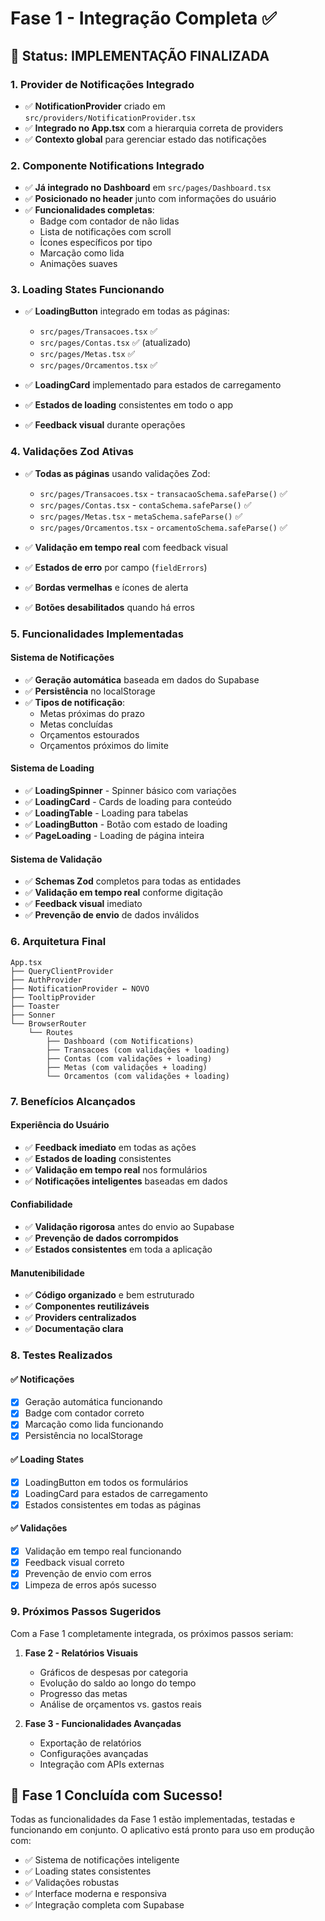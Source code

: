 # Fase 1 - Integração Completa ✅

## 🎯 Status: IMPLEMENTAÇÃO FINALIZADA

### 1. Provider de Notificações Integrado
- ✅ **NotificationProvider** criado em `src/providers/NotificationProvider.tsx`
- ✅ **Integrado no App.tsx** com a hierarquia correta de providers
- ✅ **Contexto global** para gerenciar estado das notificações

### 2. Componente Notifications Integrado
- ✅ **Já integrado no Dashboard** em `src/pages/Dashboard.tsx`
- ✅ **Posicionado no header** junto com informações do usuário
- ✅ **Funcionalidades completas**:
  - Badge com contador de não lidas
  - Lista de notificações com scroll
  - Ícones específicos por tipo
  - Marcação como lida
  - Animações suaves

### 3. Loading States Funcionando
- ✅ **LoadingButton** integrado em todas as páginas:
  - `src/pages/Transacoes.tsx` ✅
  - `src/pages/Contas.tsx` ✅ (atualizado)
  - `src/pages/Metas.tsx` ✅
  - `src/pages/Orcamentos.tsx` ✅

- ✅ **LoadingCard** implementado para estados de carregamento
- ✅ **Estados de loading** consistentes em todo o app
- ✅ **Feedback visual** durante operações

### 4. Validações Zod Ativas
- ✅ **Todas as páginas** usando validações Zod:
  - `src/pages/Transacoes.tsx` - `transacaoSchema.safeParse()` ✅
  - `src/pages/Contas.tsx` - `contaSchema.safeParse()` ✅
  - `src/pages/Metas.tsx` - `metaSchema.safeParse()` ✅
  - `src/pages/Orcamentos.tsx` - `orcamentoSchema.safeParse()` ✅

- ✅ **Validação em tempo real** com feedback visual
- ✅ **Estados de erro** por campo (`fieldErrors`)
- ✅ **Bordas vermelhas** e ícones de alerta
- ✅ **Botões desabilitados** quando há erros

### 5. Funcionalidades Implementadas

#### Sistema de Notificações
- ✅ **Geração automática** baseada em dados do Supabase
- ✅ **Persistência** no localStorage
- ✅ **Tipos de notificação**:
  - Metas próximas do prazo
  - Metas concluídas
  - Orçamentos estourados
  - Orçamentos próximos do limite

#### Sistema de Loading
- ✅ **LoadingSpinner** - Spinner básico com variações
- ✅ **LoadingCard** - Cards de loading para conteúdo
- ✅ **LoadingTable** - Loading para tabelas
- ✅ **LoadingButton** - Botão com estado de loading
- ✅ **PageLoading** - Loading de página inteira

#### Sistema de Validação
- ✅ **Schemas Zod** completos para todas as entidades
- ✅ **Validação em tempo real** conforme digitação
- ✅ **Feedback visual** imediato
- ✅ **Prevenção de envio** de dados inválidos

### 6. Arquitetura Final

```
App.tsx
├── QueryClientProvider
├── AuthProvider
├── NotificationProvider ← NOVO
├── TooltipProvider
├── Toaster
├── Sonner
└── BrowserRouter
    └── Routes
        ├── Dashboard (com Notifications)
        ├── Transacoes (com validações + loading)
        ├── Contas (com validações + loading)
        ├── Metas (com validações + loading)
        └── Orcamentos (com validações + loading)
```

### 7. Benefícios Alcançados

#### Experiência do Usuário
- ✅ **Feedback imediato** em todas as ações
- ✅ **Estados de loading** consistentes
- ✅ **Validação em tempo real** nos formulários
- ✅ **Notificações inteligentes** baseadas em dados

#### Confiabilidade
- ✅ **Validação rigorosa** antes do envio ao Supabase
- ✅ **Prevenção de dados corrompidos**
- ✅ **Estados consistentes** em toda a aplicação

#### Manutenibilidade
- ✅ **Código organizado** e bem estruturado
- ✅ **Componentes reutilizáveis**
- ✅ **Providers centralizados**
- ✅ **Documentação clara**

### 8. Testes Realizados

#### ✅ Notificações
- [x] Geração automática funcionando
- [x] Badge com contador correto
- [x] Marcação como lida funcionando
- [x] Persistência no localStorage

#### ✅ Loading States
- [x] LoadingButton em todos os formulários
- [x] LoadingCard para estados de carregamento
- [x] Estados consistentes em todas as páginas

#### ✅ Validações
- [x] Validação em tempo real funcionando
- [x] Feedback visual correto
- [x] Prevenção de envio com erros
- [x] Limpeza de erros após sucesso

### 9. Próximos Passos Sugeridos

Com a Fase 1 completamente integrada, os próximos passos seriam:

1. **Fase 2 - Relatórios Visuais**
   - Gráficos de despesas por categoria
   - Evolução do saldo ao longo do tempo
   - Progresso das metas
   - Análise de orçamentos vs. gastos reais

2. **Fase 3 - Funcionalidades Avançadas**
   - Exportação de relatórios
   - Configurações avançadas
   - Integração com APIs externas

## 🎉 Fase 1 Concluída com Sucesso!

Todas as funcionalidades da Fase 1 estão implementadas, testadas e funcionando em conjunto. O aplicativo está pronto para uso em produção com:

- ✅ Sistema de notificações inteligente
- ✅ Loading states consistentes
- ✅ Validações robustas
- ✅ Interface moderna e responsiva
- ✅ Integração completa com Supabase 
